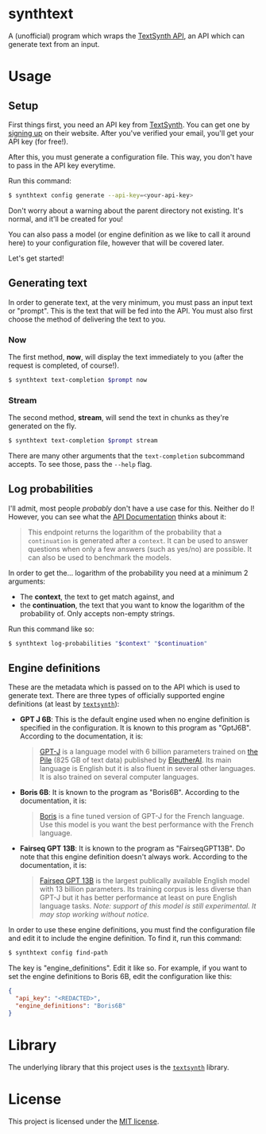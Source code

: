 # synthtext
A (unofficial) program which wraps the [TextSynth API], an API which can generate text from an input.

# Usage

## Setup

First things first, you need an API key from [TextSynth]. You can get one by [signing up] on their website. After you've
verified your email, you'll get your API key (for free!).

After this, you must generate a configuration file. This way, you don't have to pass in the API key everytime.

Run this command:

```bash
$ synthtext config generate --api-key=<your-api-key>
```

Don't worry about a warning about the parent directory not existing. It's normal, and it'll be created for you!

You can also pass a model (or engine definition as we like to call it around here) to your configuration file, however 
that will be covered later.

Let's get started!

## Generating text

In order to generate text, at the very minimum, you must pass an input text or "prompt". This is the text that will be
fed into the API. You must also first choose the method of delivering the text to you.

### Now

The first method, **now**, will display the text immediately to you (after the request is completed, of course!).

```bash
$ synthtext text-completion $prompt now
```

### Stream

The second method, **stream**, will send the text in chunks as they're generated on the fly.

```bash
$ synthtext text-completion $prompt stream
```

There are many other arguments that the `text-completion` subcommand accepts. To see those, pass the `--help` flag.

## Log probabilities

I'll admit, most people *probably* don't have a use case for this. Neither do I! However, you can see what the 
[API Documentation](https://textsynth.com/documentation.html#logprob) thinks about it:

> This endpoint returns the logarithm of the probability that a `continuation` is generated after a `context`. It can be
> used to answer questions when only a few answers (such as yes/no) are possible. It can also be used to benchmark the
> models.

In order to get the... logarithm of the probability you need at a minimum 2 arguments:
  - The **context**, the text to get match against, and
  - the **continuation**, the text that you want to know the logarithm of the probability of. Only accepts non-empty 
    strings.

Run this command like so:

```bash
$ synthtext log-probabilities "$context" "$continuation"
```

## Engine definitions

These are the metadata which is passed on to the API which is used to generate text. There are three types of officially
supported engine definitions (at least by [`textsynth`]): 

  - **GPT J 6B**: This is the default engine used when no engine definition is specified in the configuration. It is known to this program as "GptJ6B". 
    According to the documentation, it is:
    > [GPT-J] is a language model with 6 billion parameters trained on [the Pile] (825 GB of text data) published by
    > [EleutherAI]. Its main language is English but it is also fluent in several other languages. It is also trained on
    > several computer languages.
  - **Boris 6B**: It is known to the program as "Boris6B". According to the documentation, it is:
    > [Boris] is a fine tuned version of GPT-J for the French language. Use this model is you want the best performance
    > with the French language.
  - **Fairseq GPT 13B**: It is known to the program as "FairseqGPT13B". Do note that this engine definition doesn't
    always work. According to the documentation, it is:
    > [Fairseq GPT 13B] is the largest publically available English model with 13 billion parameters. Its training
    > corpus is less diverse than GPT-J but it has better performance at least on pure English language tasks. *Note:
    > support of this model is still experimental. It may stop working without notice.*
    
In order to use these engine definitions, you must find the configuration file and edit it to include the engine 
definition. To find it, run this command:

```bash
$ synthtext config find-path
```

The key is "engine_definitions". Edit it like so. For example, if you want to set the engine definitions to Boris 6B, 
edit the configuration like this:

```json
{
  "api_key": "<REDACTED>",
  "engine_definitions": "Boris6B"
}
```

# Library
The underlying library that this project uses is the [`textsynth`] library.

# License
This project is licensed under the [MIT license].

[MIT License]: LICENSE
[`textsynth`]: https://crates.io/textsynth
[TextSynth API]: https://textsynth.com
[TextSynth]: https://textsynth.com
[signing up]: https://textsynth.com/signup.html
[GPT-J]: https://github.com/kingoflolz/mesh-transformer-jax/#gpt-j-6b
[the Pile]: https://pile.eleuther.ai/
[EleutherAI]: https://www.eleuther.ai/
[Boris]: https://github.com/coteries/cedille-ai
[Fairseq GPT 13B]: https://github.com/pytorch/fairseq/tree/main/examples/moe_lm